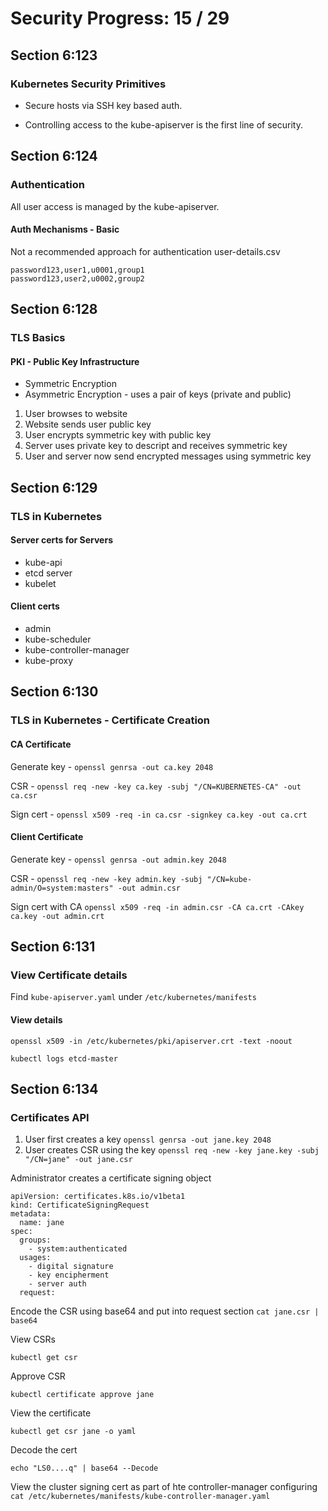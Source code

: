 # Security Progress: 15 / 29

## Section 6:123

### Kubernetes Security Primitives

-   Secure hosts via SSH key based auth.

-   Controlling access to the kube-apiserver is the first line of security.

## Section 6:124

### Authentication

All user access is managed by the kube-apiserver.

#### Auth Mechanisms - Basic

Not a recommended approach for authentication
user-details.csv

    password123,user1,u0001,group1
    password123,user2,u0002,group2

## Section 6:128

### TLS Basics

#### PKI - Public Key Infrastructure

-   Symmetric Encryption
-   Asymmetric Encryption - uses a pair of keys (private and public)

1.  User browses to website
2.  Website sends user public key
3.  User encrypts symmetric key with public key
4.  Server uses private key to descript and receives symmetric key
5.  User and server now send encrypted messages using symmetric key

## Section 6:129

### TLS in Kubernetes

#### Server certs for Servers

-   kube-api
-   etcd server
-   kubelet

#### Client certs

-   admin
-   kube-scheduler
-   kube-controller-manager
-   kube-proxy

## Section 6:130

### TLS in Kubernetes - Certificate Creation

#### CA Certificate

Generate key -
`openssl genrsa -out ca.key 2048`

CSR -
`openssl req -new -key ca.key -subj "/CN=KUBERNETES-CA" -out ca.csr`

Sign cert -
`openssl x509 -req -in ca.csr -signkey ca.key -out ca.crt`

#### Client Certificate

Generate key -
`openssl genrsa -out admin.key 2048`

CSR -
`openssl req -new -key admin.key -subj "/CN=kube-admin/O=system:masters" -out admin.csr`

Sign cert with CA
`openssl x509 -req -in admin.csr -CA ca.crt -CAkey ca.key -out admin.crt`

## Section 6:131

### View Certificate details

Find `kube-apiserver.yaml` under `/etc/kubernetes/manifests`

#### View details

`openssl x509 -in /etc/kubernetes/pki/apiserver.crt -text -noout`

`kubectl logs etcd-master`

## Section 6:134

### Certificates API

1.  User first creates a key `openssl genrsa -out jane.key 2048`
2.  User creates CSR using the key `openssl req -new -key jane.key -subj "/CN=jane" -out jane.csr`

Administrator creates a certificate signing object

    apiVersion: certificates.k8s.io/v1beta1
    kind: CertificateSigningRequest
    metadata:
      name: jane
    spec:
      groups:
        - system:authenticated
      usages:
        - digital signature
        - key encipherment
        - server auth
      request:

Encode the CSR using base64 and put into request section `cat jane.csr | base64`

View CSRs

    kubectl get csr

Approve CSR

    kubectl certificate approve jane

View the certificate

    kubectl get csr jane -o yaml

Decode the cert

    echo "LS0....q" | base64 --Decode

View the cluster signing cert as part of hte controller-manager configuring `cat /etc/kubernetes/manifests/kube-controller-manager.yaml`

